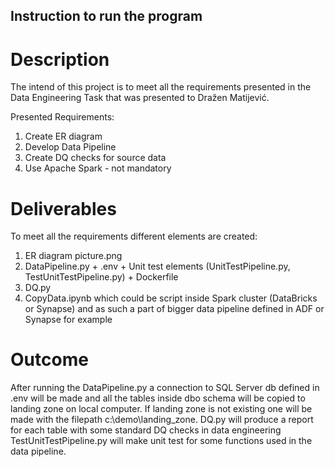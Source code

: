 ## Instruction to run the program 

# Description
The intend of this project is to meet all the requirements presented in the Data Engineering Task that was presented to Dražen Matijević.

Presented Requirements:
1. Create ER diagram
2. Develop Data Pipeline
3. Create DQ checks for source data
4. Use Apache Spark - not mandatory

# Deliverables

To meet all the requirements different elements are created:
1. ER diagram picture.png
2. DataPipeline.py + .env + Unit test elements (UnitTestPipeline.py, TestUnitTestPipeline.py) + Dockerfile
3. DQ.py
4. CopyData.ipynb which could be script inside Spark cluster (DataBricks or Synapse) and as such a part of bigger data pipeline defined in ADF or Synapse for example


# Outcome
After running the DataPipeline.py a connection to SQL Server db defined in .env will be made and all the tables inside dbo schema will be copied to landing zone on local computer. If landing zone is not existing one will be made with the filepath c:\demo\landing_zone.
DQ.py will produce a report for each table with some standard DQ checks in data engineering
TestUnitTestPipeline.py will make unit test for some functions used in the data pipeline.